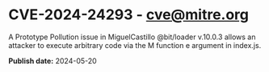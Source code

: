 # CVE-2024-24293 - cve@mitre.org

A Prototype Pollution issue in MiguelCastillo @bit/loader v.10.0.3 allows an attacker to execute arbitrary code via the M function e argument in index.js.

**Publish date:** 2024-05-20
